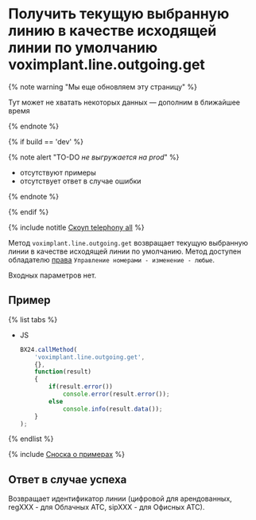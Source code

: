 # Получить текущую выбранную линию в качестве исходящей линии по умолчанию voximplant.line.outgoing.get

{% note warning "Мы еще обновляем эту страницу" %}

Тут может не хватать некоторых данных — дополним в ближайшее время

{% endnote %}

{% if build == 'dev' %}

{% note alert "TO-DO _не выгружается на prod_" %}

- отсутствуют примеры
- отсутствует ответ в случае ошибки

{% endnote %}

{% endif %}

{% include notitle [Скоуп telephony all](../../_includes/scope-telephony-all.md) %}

Метод `voximplant.line.outgoing.get` возвращает текущую выбранную линии в качестве исходящей линии по умолчанию. Метод доступен обладателю [права](https://helpdesk.bitrix24.ru/open/18177766/) `Управление номерами - изменение - любые`.

Входных параметров нет.

## Пример

{% list tabs %}

- JS

    ```js
    BX24.callMethod(
        'voximplant.line.outgoing.get',
        {},
        function(result)
        {
            if(result.error())
                console.error(result.error());
            else
                console.info(result.data());
        }
    );
    ```

{% endlist %}

{% include [Сноска о примерах](../../../../_includes/examples.md) %}

## Ответ в случае успеха

Возвращает идентификатор линии (цифровой для арендованных, regXXX - для Облачных АТС, sipXXX - для Офисных АТС).